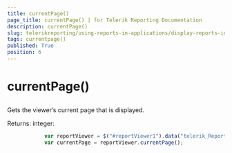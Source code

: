 ```yaml
---
title: currentPage()
page_title: currentPage() | for Telerik Reporting Documentation
description: currentPage()
slug: telerikreporting/using-reports-in-applications/display-reports-in-applications/web-application/html5-report-viewer/api-reference/reportviewer/methods/currentpage()
tags: currentpage()
published: True
position: 6
---
```


# currentPage()



## 

Gets the viewer’s current page that is displayed.
        


Returns: integer:
        


	
````js
            var reportViewer = $("#reportViewer1").data("telerik_ReportViewer");
            var currentPage = reportViewer.currentPage();
          
````



